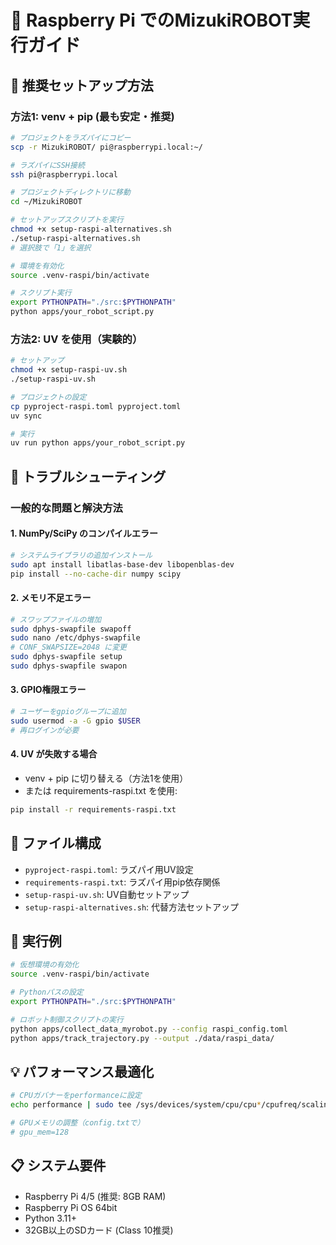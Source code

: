 # 🍓 Raspberry Pi でのMizukiROBOT実行ガイド

## 🚀 推奨セットアップ方法

### 方法1: venv + pip (最も安定・推奨)

```bash
# プロジェクトをラズパイにコピー
scp -r MizukiROBOT/ pi@raspberrypi.local:~/

# ラズパイにSSH接続
ssh pi@raspberrypi.local

# プロジェクトディレクトリに移動
cd ~/MizukiROBOT

# セットアップスクリプトを実行
chmod +x setup-raspi-alternatives.sh
./setup-raspi-alternatives.sh
# 選択肢で「1」を選択

# 環境を有効化
source .venv-raspi/bin/activate

# スクリプト実行
export PYTHONPATH="./src:$PYTHONPATH"
python apps/your_robot_script.py
```

### 方法2: UV を使用（実験的）

```bash
# セットアップ
chmod +x setup-raspi-uv.sh
./setup-raspi-uv.sh

# プロジェクトの設定
cp pyproject-raspi.toml pyproject.toml
uv sync

# 実行
uv run python apps/your_robot_script.py
```

## 🔧 トラブルシューティング

### 一般的な問題と解決方法

#### 1. NumPy/SciPy のコンパイルエラー
```bash
# システムライブラリの追加インストール
sudo apt install libatlas-base-dev libopenblas-dev
pip install --no-cache-dir numpy scipy
```

#### 2. メモリ不足エラー
```bash
# スワップファイルの増加
sudo dphys-swapfile swapoff
sudo nano /etc/dphys-swapfile
# CONF_SWAPSIZE=2048 に変更
sudo dphys-swapfile setup
sudo dphys-swapfile swapon
```

#### 3. GPIO権限エラー
```bash
# ユーザーをgpioグループに追加
sudo usermod -a -G gpio $USER
# 再ログインが必要
```

#### 4. UV が失敗する場合
- venv + pip に切り替える（方法1を使用）
- または requirements-raspi.txt を使用:
```bash
pip install -r requirements-raspi.txt
```

## 📁 ファイル構成

- `pyproject-raspi.toml`: ラズパイ用UV設定
- `requirements-raspi.txt`: ラズパイ用pip依存関係
- `setup-raspi-uv.sh`: UV自動セットアップ
- `setup-raspi-alternatives.sh`: 代替方法セットアップ

## 🎯 実行例

```bash
# 仮想環境の有効化
source .venv-raspi/bin/activate

# Pythonパスの設定
export PYTHONPATH="./src:$PYTHONPATH"

# ロボット制御スクリプトの実行
python apps/collect_data_myrobot.py --config raspi_config.toml
python apps/track_trajectory.py --output ./data/raspi_data/
```

## 💡 パフォーマンス最適化

```bash
# CPUガバナーをperformanceに設定
echo performance | sudo tee /sys/devices/system/cpu/cpu*/cpufreq/scaling_governor

# GPUメモリの調整（config.txtで）
# gpu_mem=128
```

## 📋 システム要件

- Raspberry Pi 4/5 (推奨: 8GB RAM)
- Raspberry Pi OS 64bit
- Python 3.11+
- 32GB以上のSDカード (Class 10推奨)